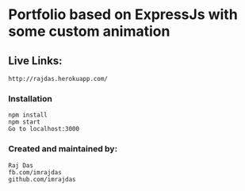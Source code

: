 # Portfolio based on ExpressJs with some custom animation

## Live Links:
```
http://rajdas.herokuapp.com/
```
### Installation
```
npm install
npm start
Go to localhost:3000
```
### Created and maintained by:
```
Raj Das
fb.com/imrajdas
github.com/imrajdas
```
